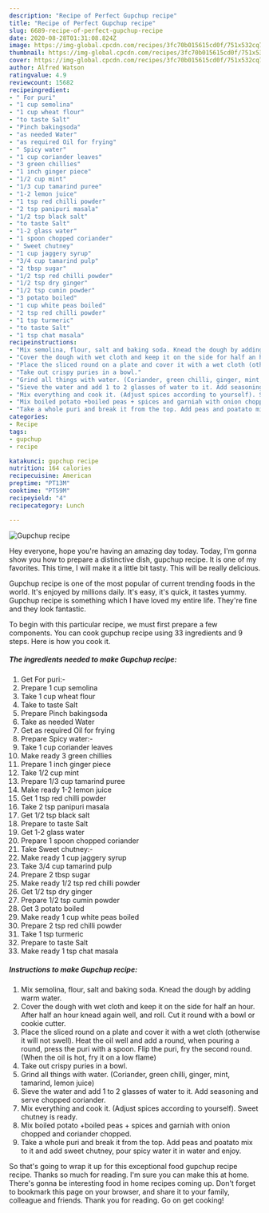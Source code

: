 ```yaml
---
description: "Recipe of Perfect Gupchup recipe"
title: "Recipe of Perfect Gupchup recipe"
slug: 6689-recipe-of-perfect-gupchup-recipe
date: 2020-08-28T01:31:08.824Z
image: https://img-global.cpcdn.com/recipes/3fc70b015615cd0f/751x532cq70/gupchup-recipe-recipe-main-photo.jpg
thumbnail: https://img-global.cpcdn.com/recipes/3fc70b015615cd0f/751x532cq70/gupchup-recipe-recipe-main-photo.jpg
cover: https://img-global.cpcdn.com/recipes/3fc70b015615cd0f/751x532cq70/gupchup-recipe-recipe-main-photo.jpg
author: Alfred Watson
ratingvalue: 4.9
reviewcount: 15682
recipeingredient:
- " For puri"
- "1 cup semolina"
- "1 cup wheat flour"
- "to taste Salt"
- "Pinch bakingsoda"
- "as needed Water"
- "as required Oil for frying"
- " Spicy water"
- "1 cup coriander leaves"
- "3 green chillies"
- "1 inch ginger piece"
- "1/2 cup mint"
- "1/3 cup tamarind puree"
- "1-2 lemon juice"
- "1 tsp red chilli powder"
- "2 tsp panipuri masala"
- "1/2 tsp black salt"
- "to taste Salt"
- "1-2 glass water"
- "1 spoon chopped coriander"
- " Sweet chutney"
- "1 cup jaggery syrup"
- "3/4 cup tamarind pulp"
- "2 tbsp sugar"
- "1/2 tsp red chilli powder"
- "1/2 tsp dry ginger"
- "1/2 tsp cumin powder"
- "3 potato boiled"
- "1 cup white peas boiled"
- "2 tsp red chilli powder"
- "1 tsp turmeric"
- "to taste Salt"
- "1 tsp chat masala"
recipeinstructions:
- "Mix semolina, flour, salt and baking soda. Knead the dough by adding warm water."
- "Cover the dough with wet cloth and keep it on the side for half an hour. After half an hour knead again well, and roll. Cut it round with a bowl or cookie cutter."
- "Place the sliced ​​round on a plate and cover it with a wet cloth (otherwise it will not swell). Heat the oil well and add a round, when pouring a round, press the puri with a spoon. Flip the puri, fry the second round. (When the oil is hot, fry it on a low flame)"
- "Take out crispy puries in a bowl."
- "Grind all things with water. (Coriander, green chilli, ginger, mint, tamarind, lemon juice)"
- "Sieve the water and add 1 to 2 glasses of water to it. Add seasoning and serve chopped coriander."
- "Mix everything and cook it. (Adjust spices according to yourself). Sweet chutney is ready."
- "Mix boiled potato +boiled peas + spices and garniah with onion chopped and coriander chopped."
- "Take a whole puri and break it from the top. Add peas and poatato mix to it and add sweet chutney, pour spicy water it in water and enjoy."
categories:
- Recipe
tags:
- gupchup
- recipe

katakunci: gupchup recipe 
nutrition: 164 calories
recipecuisine: American
preptime: "PT13M"
cooktime: "PT59M"
recipeyield: "4"
recipecategory: Lunch

---
```



![Gupchup recipe](https://img-global.cpcdn.com/recipes/3fc70b015615cd0f/751x532cq70/gupchup-recipe-recipe-main-photo.jpg)

Hey everyone, hope you're having an amazing day today. Today, I'm gonna show you how to prepare a distinctive dish, gupchup recipe. It is one of my favorites. This time, I will make it a little bit tasty. This will be really delicious.



Gupchup recipe is one of the most popular of current trending foods in the world. It's enjoyed by millions daily. It's easy, it's quick, it tastes yummy. Gupchup recipe is something which I have loved my entire life. They're fine and they look fantastic.


To begin with this particular recipe, we must first prepare a few components. You can cook gupchup recipe using 33 ingredients and 9 steps. Here is how you cook it.

<!--inarticleads1-->

##### The ingredients needed to make Gupchup recipe:

1. Get  For puri:-
1. Prepare 1 cup semolina
1. Take 1 cup wheat flour
1. Take to taste Salt
1. Prepare Pinch bakingsoda
1. Take as needed Water
1. Get as required Oil for frying
1. Prepare  Spicy water:-
1. Take 1 cup coriander leaves
1. Make ready 3 green chillies
1. Prepare 1 inch ginger piece
1. Take 1/2 cup mint
1. Prepare 1/3 cup tamarind puree
1. Make ready 1-2 lemon juice
1. Get 1 tsp red chilli powder
1. Take 2 tsp panipuri masala
1. Get 1/2 tsp black salt
1. Prepare to taste Salt
1. Get 1-2 glass water
1. Prepare 1 spoon chopped coriander
1. Take  Sweet chutney:-
1. Make ready 1 cup jaggery syrup
1. Take 3/4 cup tamarind pulp
1. Prepare 2 tbsp sugar
1. Make ready 1/2 tsp red chilli powder
1. Get 1/2 tsp dry ginger
1. Prepare 1/2 tsp cumin powder
1. Get 3 potato boiled
1. Make ready 1 cup white peas boiled
1. Prepare 2 tsp red chilli powder
1. Take 1 tsp turmeric
1. Prepare to taste Salt
1. Make ready 1 tsp chat masala




<!--inarticleads2-->

##### Instructions to make Gupchup recipe:

1. Mix semolina, flour, salt and baking soda. Knead the dough by adding warm water.
1. Cover the dough with wet cloth and keep it on the side for half an hour. After half an hour knead again well, and roll. Cut it round with a bowl or cookie cutter.
1. Place the sliced ​​round on a plate and cover it with a wet cloth (otherwise it will not swell). Heat the oil well and add a round, when pouring a round, press the puri with a spoon. Flip the puri, fry the second round. (When the oil is hot, fry it on a low flame)
1. Take out crispy puries in a bowl.
1. Grind all things with water. (Coriander, green chilli, ginger, mint, tamarind, lemon juice)
1. Sieve the water and add 1 to 2 glasses of water to it. Add seasoning and serve chopped coriander.
1. Mix everything and cook it. (Adjust spices according to yourself). Sweet chutney is ready.
1. Mix boiled potato +boiled peas + spices and garniah with onion chopped and coriander chopped.
1. Take a whole puri and break it from the top. Add peas and poatato mix to it and add sweet chutney, pour spicy water it in water and enjoy.




So that's going to wrap it up for this exceptional food gupchup recipe recipe. Thanks so much for reading. I'm sure you can make this at home. There's gonna be interesting food in home recipes coming up. Don't forget to bookmark this page on your browser, and share it to your family, colleague and friends. Thank you for reading. Go on get cooking!
